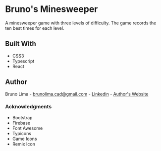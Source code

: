 # Bruno's Minesweeper

A minesweeper game with three levels of difficulty.
The game records the ten best times for each level.

## Built With

* CSS3
* Typescript
* React

## Author

Bruno Lima - brunolima.cad@gmail.com -
[Linkedin](https://www.linkedin.com/in/bruno-lima-673955159/) - [Author's Website](https://brunoreactdeveloper.web.app/)

### Acknowledgments

* Bootstrap
* Firebase
* Font Awesome
* Typicons
* Game Icons
* Remix Icon
